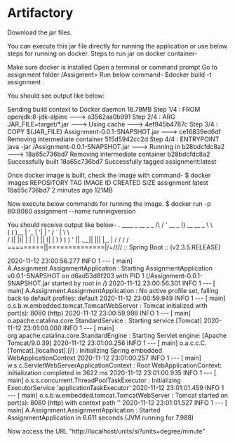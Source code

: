 # Artifactory
Download the jar files.

You can execute this jar file directly for running the application or use below steps for running on docker.
Steps to run jar on docker container-

Make sure docker is installed
Open a terminal or command prompt
Go to assignment folder /Assigment>
Run below command-
$docker build -t assignment .

You should see output like below:

Sending build context to Docker daemon 16.79MB Step 1/4 : FROM openjdk:8-jdk-alpine ---> a3562aa0b991 Step 2/4 : ARG JAR_FILE=target/*.jar ---> Using cache ---> 4ef945b4787c Step 3/4 : COPY ${JAR_FILE} Assignment-0.0.1-SNAPSHOT.jar ---> ce16839ed6df Removing intermediate container 515d5942cc2d Step 4/4 : ENTRYPOINT java -jar /Assignment-0.0.1-SNAPSHOT.jar ---> Running in b28bdcfdc8a2 ---> 18a65c736bd7 Removing intermediate container b28bdcfdc8a2 Successfully built 18a65c736bd7 Successfully tagged assignment:latest

Once docker image is built, check the image with command- $ docker images
REPOSITORY TAG IMAGE ID CREATED SIZE assignment latest 18a65c736bd7 2 minutes ago 121MB

Now execute below commands for running the image.
$ docker run -p 80:8080 assignment --name runningversion

You should receive output like below- . ____ _ __ _ _ /\ / ' __ _ () __ __ _ \ \ \
( ( )__ | '_ | '| | ' / ` | \ \ \
\/ )| |)| | | | | || (| | ) ) ) ) ' || .__|| ||| |_, | / / / / =========||==============|/=//// :: Spring Boot :: (v2.3.5.RELEASE)

2020-11-12 23:00:56.277 INFO 1 --- [ main] A.Assignment.AssignmentApplication : Starting AssignmentApplication v0.0.1-SNAPSHOT on d6ad53d8f203 with PID 1 (/Assignment-0.0.1-SNAPSHOT.jar started by root in /) 2020-11-12 23:00:56.301 INFO 1 --- [ main] A.Assignment.AssignmentApplication : No active profile set, falling back to default profiles: default 2020-11-12 23:00:59.949 INFO 1 --- [ main] o.s.b.w.embedded.tomcat.TomcatWebServer : Tomcat initialized with port(s): 8080 (http) 2020-11-12 23:00:59.998 INFO 1 --- [ main] o.apache.catalina.core.StandardService : Starting service [Tomcat] 2020-11-12 23:01:00.000 INFO 1 --- [ main] org.apache.catalina.core.StandardEngine : Starting Servlet engine: [Apache Tomcat/9.0.39] 2020-11-12 23:01:00.256 INFO 1 --- [ main] o.a.c.c.C.[Tomcat].[localhost].[/] : Initializing Spring embedded WebApplicationContext 2020-11-12 23:01:00.257 INFO 1 --- [ main] w.s.c.ServletWebServerApplicationContext : Root WebApplicationContext: initialization completed in 3622 ms 2020-11-12 23:01:00.935 INFO 1 --- [ main] o.s.s.concurrent.ThreadPoolTaskExecutor : Initializing ExecutorService 'applicationTaskExecutor' 2020-11-12 23:01:01.459 INFO 1 --- [ main] o.s.b.w.embedded.tomcat.TomcatWebServer : Tomcat started on port(s): 8080 (http) with context path '' 2020-11-12 23:01:01.527 INFO 1 --- [ main] A.Assignment.AssignmentApplication : Started AssignmentApplication in 6.611 seconds (JVM running for 7.988)

Now access the URL "http://localhost/units/si?units=degree/minute"
